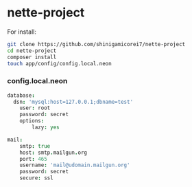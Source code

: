 nette-project
=============
For install:

```bash
git clone https://github.com/shinigamicorei7/nette-project
cd nette-project
composer install
touch app/config/config.local.neon
```
### config.local.neon
```coffeescript
database:
  dsn: 'mysql:host=127.0.0.1;dbname=test'
	user: root
	password: secret
	options:
		lazy: yes

mail:
	smtp: true
	host: smtp.mailgun.org
	port: 465
	username: 'mail@udomain.mailgun.org'
	password: secret
	secure: ssl
```
